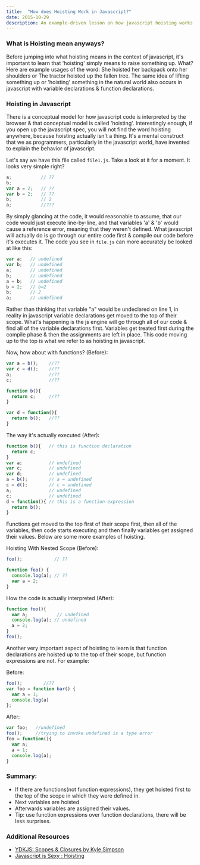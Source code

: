 ```yaml
---
title:  "How does Hoisting Work in Javascript?"
date: 2015-10-29
description: An example-driven lesson on how javascript hoisting works.
---
```


### What is Hoisting mean anyways?

Before jumping into what hoisting means in the context of javascript, it's important to learn that 'hoisting' simply means to raise something up. What? Here are example usages of the word: She hoisted her backpack onto her shoulders or The tractor hoisted up the fallen tree. The same idea of lifting something up or 'hoisting' something in the natural world also occurs in javascript with variable declarations & function declarations.


### Hoisting in Javascript
There is a conceptual model for how javascript code is interpreted by the browser & that conceptual model is called 'hoisting'. Interestingly enough, if you open up the javascript spec, you will not find the word hoisting anywhere, because hoisting actually isn't a thing. It's a mental construct that we as programmers, particularly in the javascript world, have invented to explain the behavior of javascript.

Let's say we have this file called `file1.js`. Take a look at it for a moment. It looks very simple right?

```js
a;           // ??
b;
var a = 2;   // ??
var b = 2;   // ??
b;           // 2
a;           //???
```

By simply glancing at the code, it would reasonable to assume, that our code would just execute line-by-line, and that variables 'a' & 'b' would cause a reference error, meaning that they weren't defined. What javascript will actually do is go through our entire code first & compile our code before it's executes it. The code you see in `file.js` can more accurately be looked at like this:


```js
var a;   // undefined
var b;   // undefined
a;       // undefined
b;       // undefined
a = b;   // undefined
b = 2;   // b=2
b;       // 2
a;       // undefined
```

Rather than thinking that variable "a" would be undeclared on line 1, in reality in javascript variable declarations get moved to the top of their scope. What's happening is the js engine will go through all of our code & find all of the variable declarations first. Variables get treated first during the compile phase & then the assignments are left in place. This code moving up to the top is what we refer to as hoisting in javascript.


Now, how about with functions? (Before):

```js
var a = b();    //??
var c = d();    //??
a;              //??
c;              //??

function b(){
  return c;     //??
}

var d = function(){
  return b();   //??
}
```



The way it's actually executed (After):

```js
function b(){   // this is function declaration
  return c;
}
var a;          // undefined
var c;          // undefined
var d;          // undefined
a = b();        // a = undefined
c = d();        // c = undefined
a;              // undefined
c;              // undefined
d = function(){ // this is a function expression
  return b();
}
```

Functions get moved to the top first of their scope first, then all of the variables, then code starts executing and then finally variables get assigned their values. Below are some more examples of hoisting.

Hoisting With Nested Scope (Before):

```js
foo();            // ??

function foo() {
  console.log(a); // ??
  var a = 2;
}
```

How the code is actually interpreted (After):

```js
function foo(){
  var a;           // undefined
  console.log(a); // undefined
  a = 2;
}
foo();
```

Another very important aspect of hoisting to learn is that function declarations are hoisted up to the top of their scope, but function expressions are not. For example:

Before:

```js
foo();        //??
var foo = function bar() {
  var a = 1;
  console.log(a)
};
```

After:

```js
var foo;   //undefined
foo();     //trying to invoke undefined is a type error
foo = function(){
  var a;
  a = 1;
  console.log(a);
}
```







<!-- TODO: Correct examples in this section -->
<!--

Hoisting when if statements are involved are also interesting. Note: Javascript version 5 & below don't support block-level scope, only function scope. However, the newest version of javascript does support block scopes when using the keyword "let" instead of var. Tip: avoid declaring non function expressions in these if/else,while, switch blocks etc..

Before:

```js
if (true) {
   function aFunc() { console.log( "a" ); }
}
else {
   function aFunc() { console.log( "b" ); }
}
aFunc(); // what will get logged?
```

What the code actually gets interpreted as (After):

```js
//there is no block scope only function scope for javascript version < 5
function aFunc() { console.log( "a" ); }
function aFunc() { console.log( "b" ); }

if(true){
  function aFunc() { console.log( "a" ); }
} else{
  function aFunc() { console.log( "b" ); }
}
aFunc(); //logs 'b' but we wanted 'a'
```

The fix: don't use function declarations use expressions.

Before:

```js
if (true) {
   var aFunc = function() { console.log( "a" ); }
}
else {
   var aFunc = function() { console.log( "b" ); }
}
aFunc();
```

What the code actually gets interpreted (After):

```js
var aFunc;

if (true) {
   aFunc = function() { console.log( "a" ); }
}
else {
  aFunc = function() { console.log( "b" ); }
}
aFunc(); // logs "a", what we wanted!
```
-->






<!-- TODO: Finish section -->

<!-- Hoisting with precedence involved:
Before:

```js
var a = 1;
function b() {
    a = 10;
    return;
    function a() {}
}
b();
console.log(a);
```

After:

```js
function b() {
  function a() {}
  a = 10;
  return;  
}
var a;
a = 1
b();
console.log(a); //1
``` -->



### Summary:
-  If there are functions(not function expressions), they get hoisted first to the top of the scope in which they were defined in.
-  Next variables are hoisted
-  Afterwards variables are assigned their values.
-  Tip: use function expressions over function declarations, there will be less surprises.


### Additional Resources
- [YDKJS: Scopes & Closures by Kyle Simpson](https://github.com/getify/You-Dont-Know-JS/tree/master/scope%20%26%20closures)
- [Javascript is Sexy : Hoisting](http://javascriptissexy.com/javascript-variable-scope-and-hoisting-explained/)
